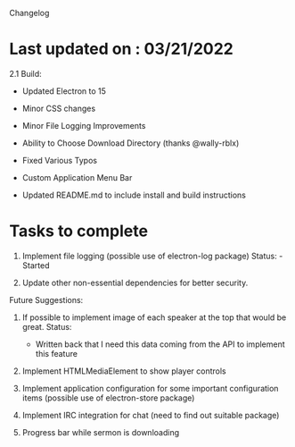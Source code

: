 Changelog

Last updated on : 03/21/2022
============================

2.1 Build: 

- Updated Electron to 15

- Minor CSS changes

- Minor File Logging Improvements

- Ability to Choose Download Directory (thanks @wally-rblx)

- Fixed Various Typos

- Custom Application Menu Bar

- Updated README.md to include install and build instructions

Tasks to complete
=================

1) Implement file logging (possible use of electron-log package)
    Status:
        - Started

2) Update other non-essential dependencies for better security. 

Future Suggestions: 

1) If possible to implement image of each speaker at the top that would be great.
Status:
    - Written back that I need this data coming from the API to implement this feature

2) Implement HTMLMediaElement to show player controls
3) Implement application configuration for some important configuration items (possible use of electron-store package)
4) Implement IRC integration for chat (need to find out suitable package)
5) Progress bar while sermon is downloading
